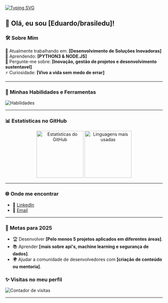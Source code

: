 [![Typing SVG](https://readme-typing-svg.demolab.com?font=Fira+Code&weight=500&size=24&pause=1000&color=F75C7E&center=true&vCenter=true&multiline=true&width=600&height=80&lines=Bem-vindo+ao+meu+perfil!+;Desenvolvedor+apaixonado+por+tecnologia!;Python+%7C+Django+%7C+Node.js+%7C+Flutter)](https://git.io/typing-svg)

## 👋 Olá, eu sou [Eduardo/brasiledu]!

### 🛠️ Sobre Mim
🔭 Atualmente trabalhando em: **[Desenvolvimento de Soluções Inovadoras]**  
🌱 Aprendendo: **[PYTHON3 & NODE.JS]**  
💬 Pergunte-me sobre: **[Inovação, gestão de projetos e desenvolvimento sustentavel]**  
⚡ Curiosidade: **[Vivo a vida sem medo de errar]**

---

### 🚀 Minhas Habilidades e Ferramentas

![Habilidades](https://skillicons.dev/icons?i=python,nodejs,django,flutter,java,html,react,git,docker,trello,cpp&theme=light)

---

### 📊 Estatísticas no GitHub

<div align="center">
  <img height="150em" src="https://github-readme-stats.vercel.app/api?username=brasiledu&show_icons=true&theme=radical" alt="Estatísticas do GitHub" />
  <img height="150em" src="https://github-readme-stats.vercel.app/api/top-langs/?username=brasiledu&layout=compact&theme=radical" alt="Linguagens mais usadas" />
</div>

---

### 🌐 Onde me encontrar

- 💼 [LinkedIn](https://www.linkedin.com/in/eduardo-vinícius-b11753254/)
- 📧 [Email](mailto:eduardo.viniciusac@gmail.com)

---

### 🎯 Metas para 2025
- 🏆 Desenvolver **[Pelo menos 5 projetos aplicados em diferentes áreas]**.
- 📚 Aprender **[mais sobre api's, machine learning e segurança de dados]**.
- 🌍 Ajudar a comunidade de desenvolvedores com **[criação de conteúdo ou mentoria]**.

### ✨ Visitas no meu perfil
![Contador de visitas](https://komarev.com/ghpvc/?username=brasiledu&color=blueviolet)

---
